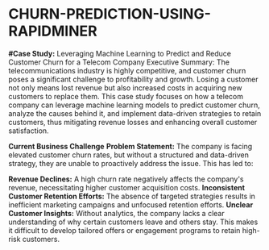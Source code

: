 # CHURN-PREDICTION-USING-RAPIDMINER  
**#Case Study:**
Leveraging Machine Learning to Predict and Reduce Customer Churn for a Telecom Company
Executive Summary:
The telecommunications industry is highly competitive, and customer churn poses a significant challenge to profitability and growth. Losing a customer not only means lost revenue but also increased costs in acquiring new customers to replace them. This case study focuses on how a telecom company can leverage machine learning models to predict customer churn, analyze the causes behind it, and implement data-driven strategies to retain customers, thus mitigating revenue losses and enhancing overall customer satisfaction.


**Current Business Challenge**
**Problem Statement:**
The company is facing elevated customer churn rates, but without a structured and data-driven strategy, they are unable to proactively address the issue. This has led to:

**Revenue Declines:** A high churn rate negatively affects the company's revenue, necessitating higher customer acquisition costs.
**Inconsistent Customer Retention Efforts:** The absence of targeted strategies results in inefficient marketing campaigns and unfocused retention efforts.
**Unclear Customer Insights:** Without analytics, the company lacks a clear understanding of why certain customers leave and others stay. This makes it difficult to develop tailored offers or engagement programs to retain high-risk customers.
